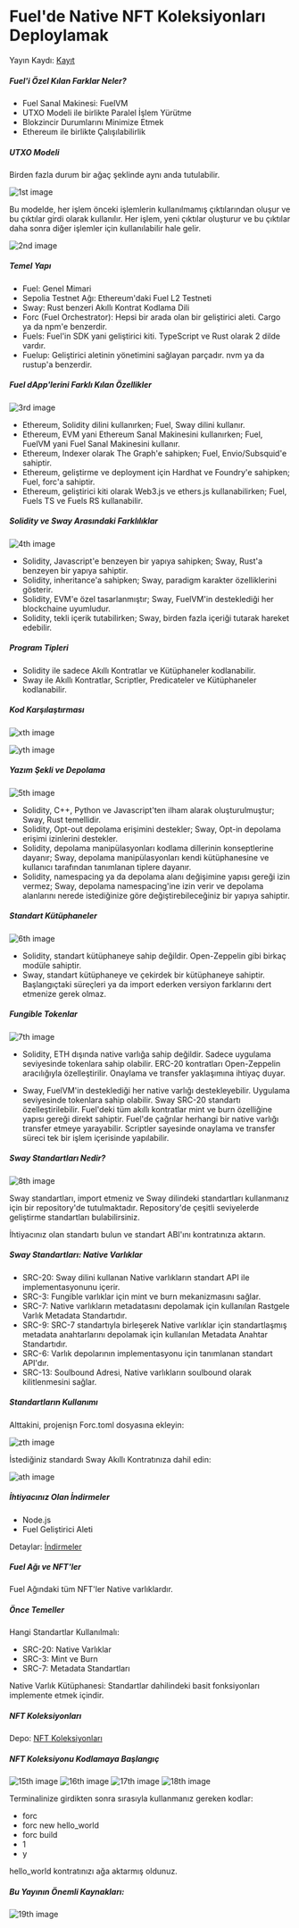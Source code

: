 # Fuel'de Native NFT Koleksiyonları Deploylamak

Yayın Kaydı: [Kayıt](https://youtu.be/JzQpITmqSj4)

##### Fuel'i Özel Kılan Farklar Neler?

- Fuel Sanal Makinesi: FuelVM
- UTXO Modeli ile birlikte Paralel İşlem Yürütme
- Blokzincir Durumlarını Minimize Etmek
- Ethereum ile birlikte Çalışılabilirlik

##### UTXO Modeli

Birden fazla durum bir ağaç şeklinde aynı anda tutulabilir.

![1st image](/assets/images/2/1.jpg "1st image")

Bu modelde, her işlem önceki işlemlerin kullanılmamış çıktılarından oluşur ve bu çıktılar girdi olarak kullanılır. Her işlem, yeni çıktılar oluşturur ve bu çıktılar daha sonra diğer işlemler için kullanılabilir hale gelir.

![2nd image](/assets/images/2/2.jpg "2nd image")

##### Temel Yapı

- Fuel: Genel Mimari
- Sepolia Testnet Ağı: Ethereum'daki Fuel L2 Testneti
- Sway: Rust benzeri Akıllı Kontrat Kodlama Dili
- Forc (Fuel Orchestrator): Hepsi bir arada olan bir geliştirici aleti. Cargo ya da npm'e benzerdir.
- Fuels: Fuel'in SDK yani geliştirici kiti. TypeScript ve Rust olarak 2 dilde vardır.
- Fuelup: Geliştirici aletinin yönetimini sağlayan parçadır. nvm ya da rustup'a benzerdir.

##### Fuel dApp'lerini Farklı Kılan Özellikler

![3rd image](/assets/images/2/3.jpg "3rd image")

- Ethereum, Solidity dilini kullanırken; Fuel, Sway dilini kullanır.
- Ethereum, EVM yani Ethereum Sanal Makinesini kullanırken; Fuel, FuelVM yani Fuel Sanal Makinesini kullanır.
- Ethereum, Indexer olarak The Graph'e sahipken; Fuel, Envio/Subsquid'e sahiptir.
- Ethereum, geliştirme ve deployment için Hardhat ve Foundry'e sahipken; Fuel, forc'a sahiptir.
- Ethereum, geliştirici kiti olarak Web3.js ve ethers.js kullanabilirken; Fuel, Fuels TS ve Fuels RS kullanabilir.

##### Solidity ve Sway Arasındaki Farklılıklar

![4th image](/assets/images/2/4.jpg "4th image")

- Solidity, Javascript'e benzeyen bir yapıya sahipken; Sway, Rust'a benzeyen bir yapıya sahiptir.
- Solidity, inheritance'a sahipken; Sway, paradigm karakter özelliklerini gösterir.
- Solidity, EVM'e özel tasarlanmıştır; Sway, FuelVM'in desteklediği her blockchaine uyumludur.
- Solidity, tekli içerik tutabilirken; Sway, birden fazla içeriği tutarak hareket edebilir.

##### Program Tipleri

- Solidity ile sadece Akıllı Kontratlar ve Kütüphaneler kodlanabilir.
- Sway ile Akıllı Kontratlar, Scriptler, Predicateler ve Kütüphaneler kodlanabilir.

##### Kod Karşılaştırması

![xth image](/assets/images/2/aftercontextsol.png "xth image")

![yth image](/assets/images/2/aftercontextsway.png "yth image")

##### Yazım Şekli ve Depolama

![5th image](/assets/images/2/5.jpg "5th image")

- Solidity, C++, Python ve Javascript'ten ilham alarak oluşturulmuştur; Sway, Rust temellidir.
- Solidity, Opt-out depolama erişimini destekler; Sway, Opt-in depolama erişimi izinlerini destekler.
- Solidity, depolama manipülasyonları kodlama dillerinin konseptlerine dayanır; Sway, depolama manipülasyonları kendi kütüphanesine ve kullanıcı tarafından tanımlanan tiplere dayanır.
- Solidity, namespacing ya da depolama alanı değişimine yapısı gereği izin vermez; Sway, depolama namespacing'ine izin verir ve depolama alanlarını nerede istediğinize göre değiştirebileceğiniz bir yapıya sahiptir.

##### Standart Kütüphaneler

![6th image](/assets/images/2/6.jpg "6th image")

- Solidity, standart kütüphaneye sahip değildir. Open-Zeppelin gibi birkaç modüle sahiptir.
- Sway, standart kütüphaneye ve çekirdek bir kütüphaneye sahiptir. Başlangıçtaki süreçleri ya da import ederken versiyon farklarını dert etmenize gerek olmaz.

##### Fungible Tokenlar

![7th image](/assets/images/2/7.jpg "7th image")

- Solidity, ETH dışında native varlığa sahip değildir. Sadece uygulama seviyesinde tokenlara sahip olabilir. ERC-20 kontratları Open-Zeppelin aracılığıyla özelleştirilir. Onaylama ve transfer yaklaşımına ihtiyaç duyar.

- Sway, FuelVM'in desteklediği her native varlığı destekleyebilir. Uygulama seviyesinde tokenlara sahip olabilir. Sway SRC-20 standartı özelleştirilebilir. Fuel'deki tüm akıllı kontratlar mint ve burn özelliğine yapısı gereği direkt sahiptir. Fuel'de çağrılar herhangi bir native varlığı transfer etmeye yarayabilir. Scriptler sayesinde onaylama ve transfer süreci tek bir işlem içerisinde yapılabilir.

##### Sway Standartları Nedir?

![8th image](/assets/images/2/8.jpg "8th image")

Sway standartları, import etmeniz ve Sway dilindeki standartları kullanmanız için bir repository'de tutulmaktadır. Repository'de çeşitli seviyelerde geliştirme standartları bulabilirsiniz.

İhtiyacınız olan standartı bulun ve standart ABI'ını kontratınıza aktarın.

##### Sway Standartları: Native Varlıklar

- SRC-20: Sway dilini kullanan Native varlıkların standart API ile implementasyonunu içerir.
- SRC-3: Fungible varlıklar için mint ve burn mekanizmasını sağlar.
- SRC-7: Native varlıkların metadatasını depolamak için kullanılan Rastgele Varlık Metadata Standartıdır.
- SRC-9: SRC-7 standartıyla birleşerek Native varlıklar için standartlaşmış metadata anahtarlarını depolamak için kullanılan Metadata Anahtar Standartıdır.
- SRC-6: Varlık depolarının implementasyonu için tanımlanan standart API'dır.
- SRC-13: Soulbound Adresi, Native varlıkların soulbound olarak kilitlenmesini sağlar.

##### Standartların Kullanımı

Alttakini, projenişn Forc.toml dosyasına ekleyin:

![zth image](/assets/images/2/swaystandards1.png "zth image")

İstediğiniz standardı Sway Akıllı Kontratınıza dahil edin:

![ath image](/assets/images/2/swaystandards2.png "ath image")

##### İhtiyacınız Olan İndirmeler

- Node.js
- Fuel Geliştirici Aleti

Detaylar: [İndirmeler](https://tinyurl.com/FuelSetup)

##### Fuel Ağı ve NFT'ler

Fuel Ağındaki tüm NFT'ler Native varlıklardır.

##### Önce Temeller

Hangi Standartlar Kullanılmalı:

- SRC-20: Native Varlıklar
- SRC-3: Mint ve Burn
- SRC-7: Metadata Standartları

Native Varlık Kütüphanesi: Standartlar dahilindeki basit fonksiyonları implemente etmek içindir.

##### NFT Koleksiyonları

Depo: [NFT Koleksiyonları](https://tinyurl.com/NFTonFuel)

##### NFT Koleksiyonu Kodlamaya Başlangıç

![15th image](/assets/images/2/15.jpg "15th image")
![16th image](/assets/images/2/16.jpg "16th image")
![17th image](/assets/images/2/17.jpg "17th image")
![18th image](/assets/images/2/18.jpg "18th image")

Terminalinize girdikten sonra sırasıyla kullanmanız gereken kodlar:

- forc
- forc new hello_world
- forc build
- 1
- y

hello_world kontratınızı ağa aktarmış oldunuz.

##### Bu Yayının Önemli Kaynakları:

![19th image](/assets/images/2/19.jpg "19th image")
